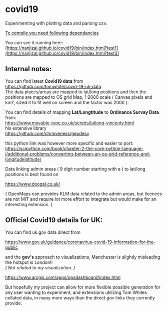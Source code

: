# covid19
Experimenting with plotting data and parsing csv.
 
[ To compile you need following dependancies ](/compileCode.md)

You can see it running here:
[https://nanjizal.github.io/covid19/bin/index.html?test1](https://nanjizal.github.io/covid19/bin/index.html?test3)

## Internal notes:  
  
You can find latest **Covid19 data** from  
https://github.com/tomwhite/covid-19-uk-data  
The data places/areas are mapped to lat/long positions and then the positions are mapped to OS grid Map, 1:2000 scale ( Canvas pixels and km?, sized it to fit well on screen and the factor was 2000 ).

You can find details of mapping **Lat/Longtitude** to **Ordinance Survay Data** from:  
https://www.movable-type.co.uk/scripts/latlong-vincenty.html  
his extensive library  
https://github.com/chrisveness/geodesy  

this python link was however more specific and easier to port:  
https://scipython.com/book/chapter-2-the-core-python-language-i/additional-problems/converting-between-an-os-grid-reference-and-longitudelatitude/  
  
Data linking admin areas ( 9 digit number starting with e ) to lat/long positions is best found on 
  
https://www.doogal.co.uk/  
  
( OpenMaps can provides KLM data related to the admin areas, but licences are not MIT and require lot more effort to integrate but would make for an interesting extension. )



## Official Covid19 details for UK:
  
You can find uk.gov data direct from 

https://www.gov.uk/guidance/coronavirus-covid-19-information-for-the-public

and the **gov's** approach to visualizations, Manchester is slightly misleading the hotspot is London!!  
*( Not related to my visualization. )*

https://www.arcgis.com/apps/opsdashboard/index.html

But hopefully my project can allow for more flexible possible generation for any user wanting to experiment, and extensions utilizing Tom Whites collated data, in many more ways than the direct gov links they currently provide.
